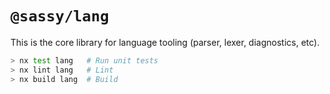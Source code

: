 # `@sassy/lang`

This is the core library for language tooling (parser, lexer, diagnostics, etc).

```sh
> nx test lang   # Run unit tests
> nx lint lang   # Lint
> nx build lang  # Build
```
